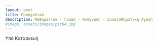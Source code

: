 ```yaml
---
layout: post
title: Προσχολικά
description: Μαθηματικα - Γραφη - Αναγνωση - Συναισθηματικη Αγωγη
#image: assets/images/pic04.jpg
---
```


Υπό Κατασκευή
